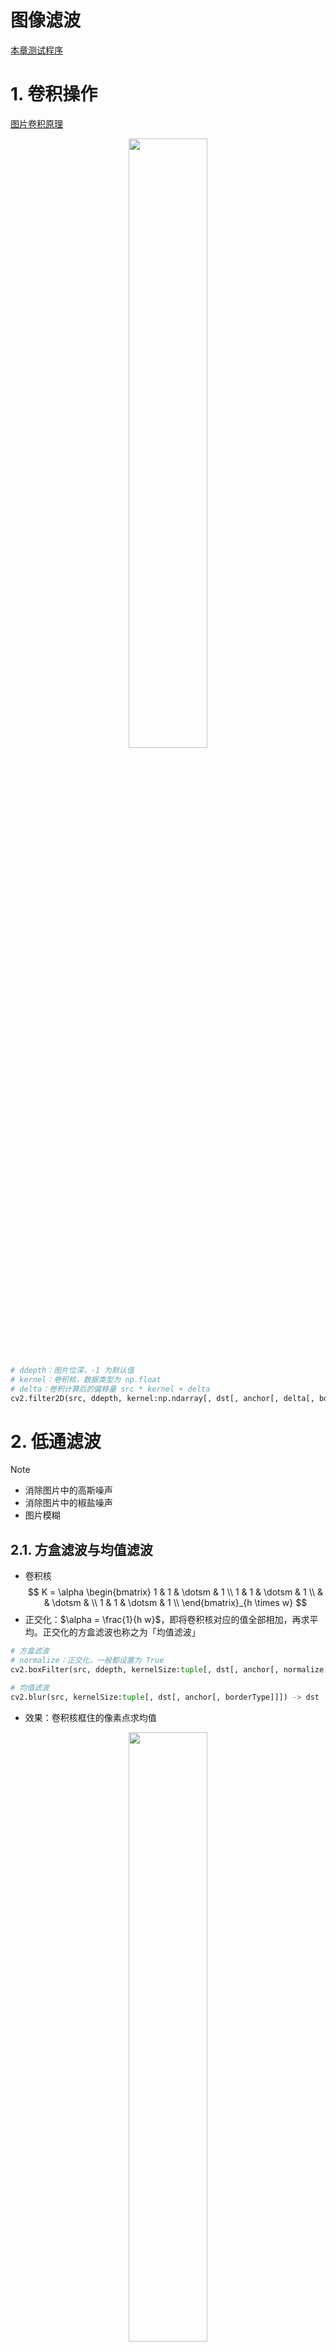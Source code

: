 # 图像滤波

<a href="https://github.com/spite-triangle/artificial_intelligence/tree/master/example/computerVision/filter" class="jump_link"> 本章测试程序 </a>

# 1. 卷积操作

[图片卷积原理]( DeepLearning/chapter/convolution.md )

<p style="text-align:center;"><img src="/artificial_intelligence/image/computerVision/convolution.gif" width="50%" align="middle" /></p>

```python
# ddepth：图片位深，-1 为默认值
# kernel：卷积核，数据类型为 np.float
# delta：卷积计算后的偏移量 src * kernel + delta
cv2.filter2D(src, ddepth, kernel:np.ndarray[, dst[, anchor[, delta[, borderType]]]]) -> dst
```

# 2. 低通滤波

> [!note]
> - 消除图片中的高斯噪声
> - 消除图片中的椒盐噪声
> - 图片模糊

## 2.1. 方盒滤波与均值滤波

- 卷积核
    $$
    K = \alpha \begin{bmatrix}
        1 & 1 & \dotsm & 1 \\
        1 & 1 & \dotsm & 1 \\
         &  & \dotsm &  \\
        1 & 1 & \dotsm & 1 \\
    \end{bmatrix}_{h \times w}
    $$
- 正交化：$\alpha = \frac{1}{h  w}$，即将卷积核对应的值全部相加，再求平均。正交化的方盒滤波也称之为「均值滤波」


```python
# 方盒滤波
# normalize：正交化，一般都设置为 True
cv2.boxFilter(src, ddepth, kernelSize:tuple[, dst[, anchor[, normalize[, borderType]]]]) -> dst

# 均值滤波
cv2.blur(src, kernelSize:tuple[, dst[, anchor[, borderType]]]) -> dst
```
- 效果：卷积核框住的像素点求均值

<p style="text-align:center;"><img src="/artificial_intelligence/image/computerVision/boxfilter.jpg" width="50%" align="middle" /></p>

## 2.2. 高斯滤波

### 2.2.1. 高斯分布

<!-- panels:start -->
<!-- div:left-panel -->
一维高斯分布概率密度函数：

$$
f(x) = \frac{1}{\sigma \sqrt{2 \pi}} e^{-\frac{(x-\mu)^2}{2 \sigma^2}}
$$

其中 $\mu$ 为样本均值；$\sigma$为样本标准差。
<!-- div:right-panel -->
<p style="text-align:center;"><img src="/artificial_intelligence/image/computerVision/gaussDistribution_1d.jpg" width="70%" align="middle" /></p>
<!-- panels:end -->

<!-- panels:start -->
<!-- div:left-panel -->
二维高斯分布概率密度函数：

$$
f(x, y)=\left(2 \pi \sigma_{1} \sigma_{2} \sqrt{1-\rho^{2}}\right)^{-1} \exp \left[-\frac{1}{2\left(1-\rho^{2}\right)}\left(\frac{\left(x-\mu_{1}\right)^{2}}{\sigma_{1}^{2}}-\frac{2 \rho\left(x-\mu_{1}\right)\left(y-\mu_{2}\right)}{\sigma_{1} \sigma_{2}}+\frac{\left(y-\mu_{2}\right)^{2}}{\sigma_{2}^{2}}\right)\right]
$$

其中 $\mu_1,\mu_2$ 为 $x,y$ 的均值；$\sigma_1,\sigma_2$ 为 $x,y$ 的标准差；$\rho$ 为 $x,y$ 的相关系数。

<!-- div:right-panel -->
<p style="text-align:center;"><img src="/artificial_intelligence/image/computerVision/gaussDistribution_2d.jpg" width="70%" align="middle" /></p>
<!-- panels:end -->

二维高斯分布太复杂，作如下假设：
- $\mu_1 = \mu_2 = 0$
- $\rho = 0$

得

$$
f(x,y) = \frac{1}{2 \pi \sigma_1 \sigma_2} \exp{ \left [ - \frac{1}{2}(\frac{x^2}{\sigma_1^2}  + \frac{y^2}{\sigma_2^2} ) \right ]}
$$

### 2.2.2. 滤波

1. 假定卷积核的中心坐标 $(x,y)$ 为 $(0,0)$ ，然后得到周围的坐标值
    <p style="text-align:center;"><img src="/artificial_intelligence/image/computerVision/gaussKernelIndex.jpg" width="50%" align="middle" /></p>
2. 将坐标值带入简化后的二维高斯分布概率密度函数，并取 $\sigma_1 = \sigma_2 =1.5$
    <p style="text-align:center;"><img src="/artificial_intelligence/image/computerVision/gaussKernel2d.jpg" width="50%" align="middle" /></p>
3. 由于计算得到的值只是概率密度，并非概率值，所以还需要将其转为概率。求得整个卷积核的总加和值，然后每个值再除以总和值，得到高斯模板卷积核
    <p style="text-align:center;"><img src="/artificial_intelligence/image/computerVision/gaussProperty.jpg" width="50%" align="middle" /></p>
4. 整数高斯模板：所有概率值除以左上角的概率值，然后四舍五入获得整数值。
5. 最后用获得的高斯模板卷积核，进行卷积计算

### 2.2.3. OpenCV 代码

```python
# sigmaX ：x 的标准差，不指定的话，根据 kernelSize 进行计算
# sigmaY ：y 的标准差，默认等于 sigmaX 
cv2.GaussianBlur(src, kernelSize:tuple, sigmaX[, dst[, sigmaY[, borderType]]]) -> dst
```

- 效果：卷积核框住的所有像素进行加权平均，中心点权重大，远离中心点的像素权重值小；卷积核尺寸控制了参与加权平均的像素范围。

<p style="text-align:center;"><img src="/artificial_intelligence/image/computerVision/gaussFilter.jpg" width="50%" align="middle" /></p>

## 2.3. 中值滤波

- **实现：** 对卷积核框住的像素值进行排序；取中间值作为输出结果。

```python
cv2.medianBlur(src, kernelSize:int[, dst]) -> dst
```
- **椒盐噪声**：随机出现的「纯白点」或者「纯黑点」
- 效果：去除「椒盐噪声」效果最好
<p style="text-align:center;"><img src="/artificial_intelligence/image/computerVision/medianFilter.jpg" width="75%" align="middle" /></p>

## 2.4. 双边滤波

### 2.4.1. 原理

- **原因：** 高斯滤波在去除高斯噪声的同时，也会不加区分的将图像中的「边缘」一并给加权平均了，所以就导致图片整体看起来很模糊。为了保护边缘，就产生了「双边滤波算法」。
- **图像边缘：** 边缘的产生就是因为相邻的像素的颜色通道差别太大，因此，对相邻像素的颜色做差，就能标记出边缘（差值越大，就说明边缘的可能性越高）。
- **算法思路：** 在高斯滤波的基础上在添加一个灰度距离权重。灰度距离越大，灰度距离权重越小，这样像素在高斯模糊中的占比就越小，进而**实现只对颜色相近的像素进行高斯滤波**。

<p style="text-align:center;"><img src="/artificial_intelligence/image/computerVision/bilateralFilter.jpg" width="75%" align="middle" /></p>

- **算法：**

    $$
    I_{bf} = \frac{1}{W} \sum_{p \in K} G_s(p)G_r(p) I_p
    $$

    - $I_{bf}$：卷积操作后像素输出值
    - $K$：卷积核框住的像素
    - $G_s(p)$：高斯概率密度函数，卷积核中心像素坐标 $q(x_q,y_q)$，卷积核中某一像素坐标 $p(x_p,y_p)$，
        $$
        \begin{aligned}
        G_s(p) &= \exp{(-\frac{||p-q||^2}{2\sigma_s^2})} \\
            &= \exp{(-\frac{(x_p-x_q)^2 + (y_p - y_q)^2}{2\sigma_s^2})}
        \end{aligned}
        $$
    - $G_r(p)$：灰度值距离权重，灰度距离越大，灰度距离权重越小。卷积核中心像素 $I_q$，积核中某一像素 $I_p$
        $$
        \begin{aligned}
            G_r(p) &= \exp (- \frac{||I_p - I_q||^2}{2 \sigma_r^2}) \\
            &= \exp (-\frac{[ \rm gray(I_p) - gray(I_q) ]^2}{2\sigma_r^2})
        \end{aligned}
        $$
    - $W$：$\sum\limits_{p \in K} G_s(p)G_r(p)$ 的值并不等于`1`，所以还需要进行权重的归一化
        $$
        W = \sum\limits_{p \in K} G_s(p)G_r(p)
        $$

### 2.4.2. OpenCV 代码

```python
# sigmaColor：sigma_s，高斯分布的标准差
# sigmaSpace：sigma_r，灰度距离的控制值 
cv2.bilateralFilter(src, kernelSize:int, sigmaColor, sigmaSpace[, dst[, borderType]]) -> dst
```
- **效果：** 同样的 $\sigma_s$ 值和卷积核大小，双边滤波轮廓清晰度更高，去高斯噪声能力相对弱一点。

<p style="text-align:center;"><img src="/artificial_intelligence/image/computerVision/bilateral_gauss.jpg" width="75%" align="middle" /></p>

# 3. 高通滤波

> [!note]
> - 边缘监测
> - 图像边缘：图像的灰度图中，相邻像素灰度值差距较大的位置

<p style="text-align:center;"><img src="/artificial_intelligence/image/computerVision/border_gray.jpg" width="50%" align="middle" /></p>

## 3.1. sobel 算子

- **原理**：对图像邻近的灰度像素进行求导，斜率较大的地方，边缘的概率最大。
    <p style="text-align:center;"><img src="/artificial_intelligence/image/computerVision/firstDerivative.jpg" width="50%" align="middle" /></p>
- **差分法**：图像中近似求导的方法
    $$
    I'(x_i) = \frac{I(x_{i+1}) -I(x_i) }{x_{i+1} - x_i}
    $$

    **这里只对像素的一个方向进行求偏导（x方向或者y方向）。求导的实际操作仍然是卷积操作，所以对于分母差值也可以省略掉**

    $$
    I'(x_i) = I(x_{i+1}) -I(x_i)
    $$

- **卷积核**
    - x方向求偏导：提取竖向的边缘，目标像素左右的像素进行差值计算
        $$
        G_x = \begin{bmatrix}
            -1 & 0 & +1 \\
            -2 & 0 & +2 \\
            -1 & 0 & +1 \\
        \end{bmatrix}
        $$
    - y方向求偏导：提取横向的边缘，目标像素上下的像素进行差值计算
        $$
        G_y = \begin{bmatrix}
            -1 & -2 & -1 \\
            0 & 0 & 0 \\
            +1 & +2 & +1 \\
        \end{bmatrix}
        $$

```python
# ddepth：cv2.CV_， 结果图像的位深
# dx：对 x 方向求偏导
# dy：对 y 方向求偏导
# ksize：卷积核大小
cv2.Sobel(src, ddepth, dx:bool, dy:bool[, dst[, ksize:int[, scale[, delta[, borderType]]]]]) -> dst

# src中的数据取绝对值
cv2.convertScaleAbs(src[, dst[, alpha[, beta]]]) -> dst
```

<details>
<summary><span class="details-title">代码案例</span></summary>
<div class="details-content"> 

```python
import cv2 
import numpy as np

img = cv2.imread('./cat.jpeg',cv2.IMREAD_GRAYSCALE)
img = cv2.resize(img,(0,0),fx=0.6,fy=0.6)

# Sobel(src, ddepth, dx, dy[, dst[, ksize:int[, scale[, delta[, borderType]]]]]) -> dst
# 竖着的边界
imgv = cv2.Sobel(img,cv2.CV_16S,dx=1,dy=0,ksize=3)
imgv = cv2.convertScaleAbs(imgv)

# 横着的边界
imgh = cv2.Sobel(img,cv2.CV_16S,dx=0,dy=1,ksize=3)
imgh = cv2.convertScaleAbs(imgh)

# 边界叠加
imga = cv2.add(imgh,imgv)

cv2.imshow('sobel',np.hstack((img,imgv,imgh,imga)))
cv2.waitKey(0)
cv2.destroyAllWindows()
``` 

</div>
</details>

<p style="text-align:center;"><img src="/artificial_intelligence/image/computerVision/sobel.jpg" width="75%" align="middle" /></p>

> [!note]
> - `Sobel`计算，会导致像素值为负，因此输出图像的位深`ddepth`应当使用「有符号类型」，例如`cv2.CV_16S`、`cv2.CV_32F`等
> - 颜色通道数值不存在负数，所以还需要对计算结果取绝对值`convertScaleAbs` 
> - 对于横向、竖向的边界提取要分两次进行，一起提取效果很差。


## 3.2. Schar 算子

- **介绍：** 对 Sobel 算子的改进。

- **卷积核**：<span style="color:red;font-weight:bold"> 卷积核大小固定`3x3` </span>
    - x方向求偏导：提取竖向的边缘，目标像素左右的像素进行差值计算
        $$
        G_x = \begin{bmatrix}
            -3 & 0 & +3 \\
            -10 & 0 & +10 \\
            -3 & 0 & +3 \\
        \end{bmatrix}
        $$
    - y方向求偏导：提取横向的边缘，目标像素上下的像素进行差值计算
        $$
        G_y = \begin{bmatrix}
            -3 & -10 & -3 \\
            0 & 0 & 0 \\
            +3 & +10 & +3 \\
        \end{bmatrix}
        $$

```python
cv2.Scharr(src, ddepth, dx, dy[, dst[, scale[, delta[, borderType]]]]) -> dst
```

## 3.3. 拉普拉斯算子

- **思想：** Sobel算子是对像素求解一阶导数，最大值处就是边缘；对一阶导数再求导，那么零值处就是边缘，**但是，由于利用差分进行计算而且像素点也是离散的，进度丢失大，这个「零」的表现其实不明显。边界显示的还是主要两边的峰值。**
    <p style="text-align:center;"><img src="/artificial_intelligence/image/computerVision/secondDerivativer.jpg" width="25% " align="middle" /></p>
- **二阶差分：**

    一阶差分近似为
    $$
    I'(x_{i+1}) = I(x_{i+1}) -I(x_i)
    $$
    对一阶差分求导
    $$
    \begin{aligned}
        I''(x_i) &= I'(x_{i+1}) - I'(x_i) \\
        &=  I(x_{i+1}) - I(x_{i}) - [ I(x_{i}) -I(x_{i-1}) ] \\
        &= I(x_{i+1}) - 2I(x_{i}) + I(x_{i-1})
    \end{aligned}
    $$   
    该求导结果只考虑了一个方向的，现在考虑两个方向
    $$
    \begin{aligned}
        I''(x_i,y_i) &= I''_{xx}(x_{i},y_{i}) + I''_yy(x_i,y_i) + I''_{xy}(x_i,y_i) \\
        &= I''_{xx}(x_{i},y_{i}) + I''_yy(x_i,y_i) 
    \end{aligned}
    $$ 
    其中`x,y`方向是相互独立的 $I''_{xy}=0$，因此求解得
    $$
    I''(x_i,y_i) = I(x_{i+1},y_{i})  + I(x_{i-1},y_{i}) + I(x_{i},y_{i+1}) + I(x_{i},y_{i-1}) - 4I(x_{i},y_{i}) 
    $$
    写成矩阵形式就为
    $$
    I''(x_i,y_i) = \begin{bmatrix}
      0 & 1 & 0 \\  
      1 & -4 & 1 \\  
      0 & 1 & 0 \\  
    \end{bmatrix} * \begin{bmatrix}
        I(x_{i-1},y_{i-1}) & I(x_{i},y_{i-1}) & I(x_{i+1},y_{i-1}) \\
        I(x_{i-1},y_{i}) & I(x_{i},y_{i}) & I(x_{i+1},y_{i}) \\
        I(x_{i-1},y_{i+1}) & I(x_{i},y_{i+1}) & I(x_{i+1},y_{i+1}) \\
    \end{bmatrix}
    $$


- **效果：** 拉普拉斯算子处理渐变图的能力要强于Sobel算子

    ```python
    cv2.Laplacian(src, ddepth:cv2.CV_[, dst[, ksize:int[, scale[, delta[, borderType]]]]]) -> dst
    ```
    <p style="text-align:center;"><img src="/artificial_intelligence/image/computerVision/Laplace_sobel.jpg" width="75%" align="middle" /></p>

## 3.4. Canny边缘检测

### 3.4.1. 算法流程

1. 使用高斯滤波对图像进行滤波
    $$
    I_g = G * I
    $$
2. 利用Sobel算子，计算`x,y`方向的梯度
    $$
    \begin{aligned}
        I_{sx} = G_x * I_g \\
        I_{sy} = G_y * I_g 
    \end{aligned}
    $$
    梯度强度
    $$
    I_s = \sqrt{I_{sx}^2 + I_{sy}^2} \approx |I_{sx}|+|I_{xy}|
    $$
    梯度方向
    $$
    \theta = \arctan (\frac{I_{sy}}{I_{sx}})
    $$
3. 非极大值抑制：得到的 $I_s$ 非局部极大值，就全部舍弃掉。**进行边缘预选**
   1. 线性差值法：对比 $I_s(x_i,y_i)$ 与 $I_1$ 、$I_2$ 的值，若 $I_s(x_i,y_i)$ 最大，则保留作为边界，否则舍弃掉。$I_1$ 、$I_2$ 根据 $\theta$ 进行插值计算。
        <p style="text-align:center;"><img src="/artificial_intelligence/image/computerVision/canny_linear.jpg" width="50%" align="middle" /></p>

    2. 角度近似：将中心点周围的像素非为8个方向（$0^\circ、45^\circ、90^\circ$等），然后 $\theta$ 离哪个角度近，就用这个角度直线上的梯度值与中心点梯度进行比较，中心点最大就保留，否则舍弃。
        <p style="text-align:center;"><img src="/artificial_intelligence/image/computerVision/canny_max.jpg" width="50%" align="middle" /></p>

4. 双阈值检测：**确定最终边缘**
    <p style="text-align:center;"><img src="/artificial_intelligence/image/computerVision/doubleThreshold.jpg" width="50%" align="middle" /></p>
    
    - 梯度 > maxVal ：认为是边界像素
    - 梯度 < minVal ：绝对不是边界
   - 梯度介于二者之间：判断当前像素是否和边界连着，若连着则保留，例如 `C`，否则舍弃掉，例如`B`

### 3.4.2. OpenCV 代码

```python
#  threshold1：minVal
# threshold2：maxVal
cv2.Canny(image, threshold1, threshold2[, edges[, apertureSize[, L2gradient]]]) -> edges
```
<p style="text-align:center;"><img src="/artificial_intelligence/image/computerVision/canny.jpg" width="75%" align="middle" /></p>